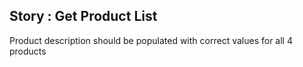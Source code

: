 Story : Get Product List
------------------------

Product description should be populated with correct values for all 4 products